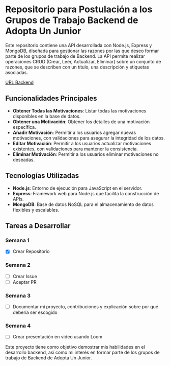 # Repositorio para Postulación a los Grupos de Trabajo Backend de Adopta Un Junior

Este repositorio contiene una API desarrollada con Node.js, Express y MongoDB, diseñada para gestionar las razones por las que deseo formar parte de los grupos de trabajo de Backend. La API permite realizar operaciones CRUD (Crear, Leer, Actualizar, Eliminar) sobre un conjunto de razones, que se describen con un título, una descripción y etiquetas asociadas.

[URL Backend](https://motivaciones-backend-auj.vercel.app/motivaciones)

## Funcionalidades Principales

- **Obtener Todas las Motivaciones**: Listar todas las motivaciones disponibles en la base de datos.
- **Obtener una Motivación**: Obtener los detalles de una motivación específica.
- **Añadir Motivación**: Permitir a los usuarios agregar nuevas motivaciones, con validaciones para asegurar la integridad de los datos.
- **Editar Motivación**: Permitir a los usuarios actualizar motivaciones existentes, con validaciones para mantener la consistencia.
- **Eliminar Motivación**: Permitir a los usuarios eliminar motivaciones no deseadas.

## Tecnologías Utilizadas

- **Node.js**: Entorno de ejecución para JavaScript en el servidor.
- **Express**: Framework web para Node.js que facilita la construcción de APIs.
- **MongoDB**: Base de datos NoSQL para el almacenamiento de datos flexibles y escalables.

## Tareas a Desarrollar

### Semana 1
- [x] Crear Repositorio

### Semana 2
- [ ] Crear Issue
- [ ] Aceptar PR

### Semana 3
- [ ] Documentar mi proyecto, contribuciones y explicación sobre por qué debería ser escogido

### Semana 4
- [ ] Crear presentación en video usando Loom

Este proyecto tiene como objetivo demostrar mis habilidades en el desarrollo backend, así como mi interés en formar parte de los grupos de trabajo de Backend de Adopta Un Junior.
